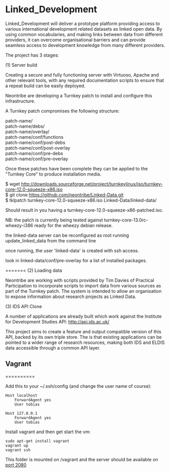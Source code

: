 Linked_Development
==================

Linked_Development will deliver a prototype platform providing access to various international development related datasets as linked open data. By using common vocabularies, and making links between data from different providers, it can overcome organisational barriers and can provide seamless access to development knowledge from many different providers. 

The project has 3 stages:

(1) Server build

Creating a secure and fully functioning server with Virtuoso, Apache and other relevant tools, with any required documentation scripts to ensure that a repeat build can be easily deployed.

Neontribe are developing a Turnkey patch to install and configure this infrastructure.

A Turnkey patch compromises the following structure:

patch-name/  
patch-name/debs/  
patch-name/overlay/  
patch-name/conf/functions  
patch-name/conf/post-debs  
patch-name/conf/post-overlay  
patch-name/conf/pre-debs  
patch-name/conf/pre-overlay  

Once these patches have been complete they can be applied to the "Turnkey Core" to produce installation media.

$ wget http://downloads.sourceforge.net/project/turnkeylinux/iso/turnkey-core-12.0-squeeze-x86.iso  
$ git clone https://github.com/neontribe/Linked-Data.git  
$ tklpatch turnkey-core-12.0-squeeze-x86.iso Linked-Data/linked-data/  

Should result in you having a turnkey-core-12.0-squeeze-x86-patched.iso.  

NB: the patch is currently being tested against turnkey-core-13.0rc-wheezy-i386 ready for the wheezy debian release.  

the linked-data server can be reconfigured as root running update_linked_data from the command line  
 
once running, the user 'linked-data' is created with ssh access. 

look in linked-data/conf/pre-overlay for a list of installed packages.  

=======
(2) Loading data

Neontribe are working with scripts provided by Tim Davies of Practical Participation to incorporate scripts to import data from various sources as part of the Turnkey patch.  The system is intended to allow an organisation to expose information about research projects as Linked Data.

(3) IDS API Clone

A number of applications are already built which work against the Institute for Development Studies API: http://api.ids.ac.uk/ 

This project aims to create a feature and output compatible version of this API, backed by its own triple store. The is that existing applications can be pointed to a wider range of research resources, making both IDS and ELDIS data accessible through a common API layer.

## Vagrant
==========

Add this to your ~/.ssh/config (and change the user name of course):

    Host localhost
        ForwardAgent yes
        User tobias

    Host 127.0.0.1
        ForwardAgent yes
        User tobias

Install vagrant and then get start the vm:

    sudo apt-get install vagrant
    vagrant up
    vagrant ssh

This folder is mounted on /vagrant and the server should be available on <a href='http://localhost:2080'>port 2080</a>

